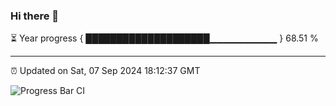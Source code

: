 ### Hi there 👋

⏳ Year progress { ████████████████████▁▁▁▁▁▁▁▁▁▁ } 68.51 %

---

⏰ Updated on Sat, 07 Sep 2024 18:12:37 GMT

![Progress Bar CI](https://github.com/code-lakshay/GitHub-Actions-Demo/workflows/Progress%20Bar%20CI/badge.svg)
